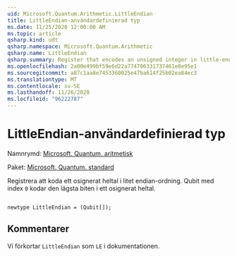 ```yaml
---
uid: Microsoft.Quantum.Arithmetic.LittleEndian
title: LittleEndian-användardefinierad typ
ms.date: 11/25/2020 12:00:00 AM
ms.topic: article
qsharp.kind: udt
qsharp.namespace: Microsoft.Quantum.Arithmetic
qsharp.name: LittleEndian
qsharp.summary: Register that encodes an unsigned integer in little-endian order. The qubit with index `0` encodes the lowest bit of an unsigned integer.
ms.openlocfilehash: 2a00e499bf59e6d22a774706331737461e8e95e1
ms.sourcegitcommit: a87c1aa8e7453360025e47ba614f25b02ea84ec3
ms.translationtype: MT
ms.contentlocale: sv-SE
ms.lasthandoff: 11/26/2020
ms.locfileid: "96222787"
---
```

# <a name="littleendian-user-defined-type"></a>LittleEndian-användardefinierad typ

Namnrymd: [Microsoft. Quantum. aritmetisk](xref:Microsoft.Quantum.Arithmetic)

Paket: [Microsoft. Quantum. standard](https://nuget.org/packages/Microsoft.Quantum.Standard)


Registrera att koda ett osignerat heltal i litet endian-ordning. Qubit med index `0` kodar den lägsta biten i ett osignerat heltal.

```qsharp

newtype LittleEndian = (Qubit[]);
```



## <a name="remarks"></a>Kommentarer

Vi förkortar `LittleEndian` som `LE` i dokumentationen.